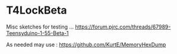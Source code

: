 # T4LockBeta

Misc sketches for testing ... https://forum.pjrc.com/threads/67989-Teensyduino-1-55-Beta-1

As needed may use : https://github.com/KurtE/MemoryHexDump
